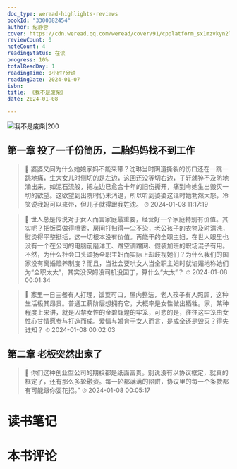 ```yaml
---
doc_type: weread-highlights-reviews
bookId: "3300082454"
author: 纪静蓉
cover: https://cdn.weread.qq.com/weread/cover/91/cpplatform_sx1mzvkyn2lhzykpm27nsh/t7_cpplatform_sx1mzvkyn2lhzykpm27nsh1703571716.jpg
reviewCount: 0
noteCount: 4
readingStatus: 在读
progress: 10%
totalReadDay: 1
readingTime: 0小时7分钟
readingDate: 2024-01-07
isbn: 
title: 《我不是废柴》
date: 2024-01-08

---
```


![ 我不是废柴|200](https://cdn.weread.qq.com/weread/cover/91/cpplatform_sx1mzvkyn2lhzykpm27nsh/t7_cpplatform_sx1mzvkyn2lhzykpm27nsh1703571716.jpg)


## 第一章 投了一千份简历，二胎妈妈找不到工作

> 📌 婆婆又问为什么她娘家妈不能来带？沈琳当时阴道撕裂的伤口还在一跳一跳地痛，生大女儿时侧切的是左边，这回还没等切右边，子轩就猝不及防地涌出来，如泥石流般，把左边已愈合十年的旧伤撕开，痛到令她生出毁灭一切的欲望。这欲望到出院时仍未消退，所以听到婆婆这话时她勃然大怒，冷笑说我妈可以来带，但儿子就得跟我姓沈。 
> ⏱ 2024-01-08 11:17:19 

> 📌 世人总是传说对于女人而言家庭最重要，经营好一个家庭特别有价值。其实呢？把饭菜做得喷香，房间打扫得一尘不染，老公孩子的衣物及时清洗，熨烫得平整挺括，这一切根本没有价值。再能干的全职主妇，在世人眼里也没有一个在公司的电脑前磨洋工、蹭空调蹭网、假装加班的职场混子有用。不然，为什么社会口头颂扬全职主妇而实际上却歧视她们？为什么我们的国家没有离婚赡养制度？而且，当社会要哄女人当全职主妇时就谄媚地称她们为“全职太太”，其实没保姆没司机没园丁，算什么“太太”？ 
> ⏱ 2024-01-08 00:01:34 

> 📌 家里一日三餐有人打理，饭菜可口，屋内整洁，老人孩子有人照顾，这种生活极其昂贵。普通工薪阶层想拥有它，大概率是女性做出牺牲。家，某种程度上来讲，就是囚禁女性的金碧辉煌的牢笼，可悲的是，往往这牢笼由女性心甘情愿参与打造而成。爱情与婚育于女人而言，是成全还是毁灭？得失谁知？ 
> ⏱ 2024-01-08 00:02:03 

## 第二章 老板突然出家了

> 📌 你们这种创业型公司的期权都是纸面富贵。别说没有以协议框定，就真的框定了，还有那么多轮融资。每一轮都满满的陷阱，协议里的每一个条款都有可能跟你耍花招。” 
> ⏱ 2024-01-08 00:05:17 


# 读书笔记


# 本书评论
